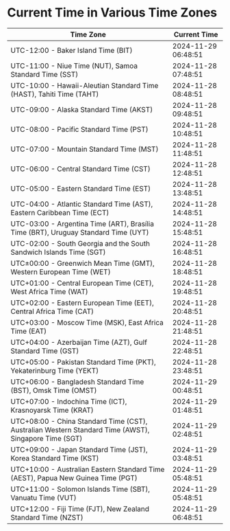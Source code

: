 # Current Time in Various Time Zones

| Time Zone | Current Time |
|-----------|--------------|
| UTC-12:00 - Baker Island Time (BIT) | 2024-11-29 06:48:51 |
| UTC-11:00 - Niue Time (NUT), Samoa Standard Time (SST) | 2024-11-28 07:48:51 |
| UTC-10:00 - Hawaii-Aleutian Standard Time (HAST), Tahiti Time (TAHT) | 2024-11-28 08:48:51 |
| UTC-09:00 - Alaska Standard Time (AKST) | 2024-11-28 09:48:51 |
| UTC-08:00 - Pacific Standard Time (PST) | 2024-11-28 10:48:51 |
| UTC-07:00 - Mountain Standard Time (MST) | 2024-11-28 11:48:51 |
| UTC-06:00 - Central Standard Time (CST) | 2024-11-28 12:48:51 |
| UTC-05:00 - Eastern Standard Time (EST) | 2024-11-28 13:48:51 |
| UTC-04:00 - Atlantic Standard Time (AST), Eastern Caribbean Time (ECT) | 2024-11-28 14:48:51 |
| UTC-03:00 - Argentina Time (ART), Brasília Time (BRT), Uruguay Standard Time (UYT) | 2024-11-28 15:48:51 |
| UTC-02:00 - South Georgia and the South Sandwich Islands Time (SGT) | 2024-11-28 16:48:51 |
| UTC±00:00 - Greenwich Mean Time (GMT), Western European Time (WET) | 2024-11-28 18:48:51 |
| UTC+01:00 - Central European Time (CET), West Africa Time (WAT) | 2024-11-28 19:48:51 |
| UTC+02:00 - Eastern European Time (EET), Central Africa Time (CAT) | 2024-11-28 20:48:51 |
| UTC+03:00 - Moscow Time (MSK), East Africa Time (EAT) | 2024-11-28 21:48:51 |
| UTC+04:00 - Azerbaijan Time (AZT), Gulf Standard Time (GST) | 2024-11-28 22:48:51 |
| UTC+05:00 - Pakistan Standard Time (PKT), Yekaterinburg Time (YEKT) | 2024-11-28 23:48:51 |
| UTC+06:00 - Bangladesh Standard Time (BST), Omsk Time (OMST) | 2024-11-29 00:48:51 |
| UTC+07:00 - Indochina Time (ICT), Krasnoyarsk Time (KRAT) | 2024-11-29 01:48:51 |
| UTC+08:00 - China Standard Time (CST), Australian Western Standard Time (AWST), Singapore Time (SGT) | 2024-11-29 02:48:51 |
| UTC+09:00 - Japan Standard Time (JST), Korea Standard Time (KST) | 2024-11-29 03:48:51 |
| UTC+10:00 - Australian Eastern Standard Time (AEST), Papua New Guinea Time (PGT) | 2024-11-29 05:48:51 |
| UTC+11:00 - Solomon Islands Time (SBT), Vanuatu Time (VUT) | 2024-11-29 05:48:51 |
| UTC+12:00 - Fiji Time (FJT), New Zealand Standard Time (NZST) | 2024-11-29 06:48:51 |
